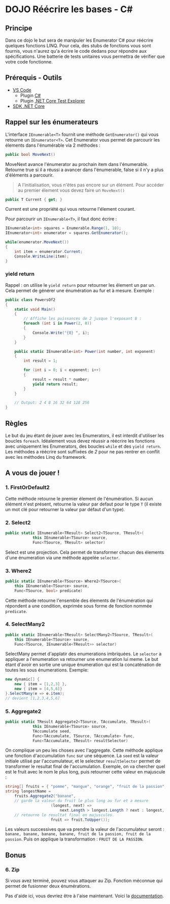# DOJO Réécrire les bases - C&#35;

## Principe

Dans ce dojo le but sera de manipuler les Enumerator C# pour réécrire quelques fonctions LINQ.
Pour cela, des stubs de fonctions vous sont fournis, vous n'aurez qu'a écrire le code dedans pour répondre aux spécifications.
Une batterie de tests unitaires vous permettra de vérifier que votre code fonctionne.

## Prérequis - Outils

- [VS Code](https://code.visualstudio.com/)
  - Plugin [C#](https://marketplace.visualstudio.com/items?itemName=ms-vscode.csharp)
  - Plugin [.NET Core Test Explorer](https://marketplace.visualstudio.com/items?itemName=formulahendry.dotnet-test-explorer)
- [SDK .NET Core](https://dotnet.microsoft.com/download)

## Rappel sur les énumerateurs

L'interface `IEnumerable<T>` fournit une méthode `GetEnumerator()` qui vous retourne un `IEnumerator<T>`. Cet Enumerator vous permet de parcourir les élements dans l'énumérable via 2 méthodes :

```csharp
public bool MoveNext()
```

MoveNext avance l'énumerator au prochain item dans l'énumerable. Retourne true si il a réussi a avancer dans l'énumerable, false si il n'y a plus d'éléments a parcourir.

> A l'initialisation, vous n'êtes pas encore sur un élément. Pour accéder au premier élement vous devez faire un `MoveNext()`

```csharp
public T Current { get; }
```

Current est une propriété qui vous retourne l'élement courant.

Pour parcourir un `IEnumerable<T>`, il faut donc écrire :

```csharp
IEnumerable<int> squares = Enumerable.Range(1, 10);
IEnumerator<int> enumerator = squares.GetEnumerator();

while(enumerator.MoveNext())
{
    int item = enumerator.Current;
    Console.WriteLine(item);
}
```

### yield return

Rappel : on utilise le `yield return` pour retourner les élement un par un. Cela permet de générer une énumération au fur et à mesure.
Exemple :

```csharp
public class PowersOf2
{
    static void Main()
    {
        // Affiche les puissances de 2 jusque l'exposant 8 :
        foreach (int i in Power(2, 8))
        {
            Console.Write("{0} ", i);
        }
    }

    public static IEnumerable<int> Power(int number, int exponent)
    {
        int result = 1;

        for (int i = 0; i < exponent; i++)
        {
            result = result * number;
            yield return result;
        }
    }

    // Output: 2 4 8 16 32 64 128 256
}
```

## Règles

Le but du jeu étant de jouer avec les Enumerators, il est interdit d'utiliser les boucles `foreach`. Idéalement vous devez réussir a réécrire les fonctions avec uniquement les Enumerators, des boucles `while` et des `yield return`.
Les méthodes a réécrire sont suffixées de _2_ pour ne pas rentrer en conflit avec les méthodes Linq du framework.

## A vous de jouer !

### 1. FirstOrDefault2

Cette méthode retourne le premier élement de l'énumération. Si aucun élément n'est présent, retourne la valeur par defaut pour le type `T` (il existe un mot clé pour retourner la valeur par défaut d'un type).

### 2. Select2

```csharp
public static IEnumerable<TResult> Select2<TSource, TResult>(
            this IEnumerable<TSource> source,
            Func<TSource, TResult> selector)
```

Select est une projection. Cela permet de transformer chacun des élements d'une énumeration via une méthode appelée `selector`.

### 3. Where2

```csharp
public static IEnumerable<TSource> Where2<TSource>(
    this IEnumerable<TSource> source,
    Func<TSource, bool> predicate)
```

Cette méthode retourne l'ensemble des élements de l'énumération qui répondent a une condition, exprimée sous forme de fonction nommée `predicate`.

### 4. SelectMany2

```csharp
public static IEnumerable<TResult> SelectMany2<TSource, TResult>(
    this IEnumerable<TSource> source,
    Func<TSource, IEnumerable<TResult>> selector)
```

SelectMany permet d'applatir des enumerations imbriquées. Le `selector` a appliquer a l'enumeration va retourner une enumeration lui meme. Le but étant d'avoir en sortie une unique énumeration qui est la concaténation de toutes les sous énumerations.
Exemple:

```csharp
new dynamic[] {
    new { item = [1,2,3] },
    new { item = [4,5,6]}
}.SelectMany(e => e.item);
// devient [1,2,3,4,5,6]
```

### 5. Aggregate2

```csharp
public static TResult Aggregate2<TSource, TAccumulate, TResult>(
            this IEnumerable<TSource> source,
            TAccumulate seed,
            Func<TAccumulate, TSource, TAccumulate> func,
            Func<TAccumulate, TResult> resultSelector)
```

On complique un peu les choses avec l'aggregate. Cette méthode applique une fonction d'accumulation `func` sur une séquence. La `seed` est la valeur initiale utilisé par l'accumulateur, et le selecteur `resultSelector` permet de transformer le resultat final de l'accumulation.
Exemple, on va chercher quel est le fruit avec le nom le plus long, puis retourner cette valeur en majuscule :

```csharp
string[] fruits = { "pomme", "mangue", "orange", "fruit de la passion", "raisin" };
string longestName =
    fruits.Aggregate2("banane",
    // garde la valeur du fruit le plus long au fur et a mesure
                    (longest, next) =>
                        next.Length > longest.Length ? next : longest,
    // retourne le resultat final en majuscules.
                    fruit => fruit.ToUpper());
```

Les valeurs successives que va prendre la valeur de l'accumulateur seront : `banane, banane, banane, banane, fruit de la passion, fruit de la passion`. Puis on applique la transformation : `FRUIT DE LA PASSION`.

## Bonus

### 6. Zip

Si vous avez terminé, pouvez vous attaquer au Zip. Fonction méconnue qui permet de fusionner deux énumérations.

Pas d'aide ici, vous devriez être à l'aise maintenant. Voici la [documentation](https://docs.microsoft.com/fr-fr/dotnet/api/system.linq.enumerable.zip?view=netcore-2.2#exemples).
